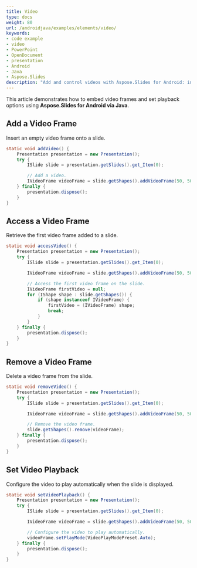 ```yaml
---
title: Video
type: docs
weight: 80
url: /androidjava/examples/elements/video/
keywords:
- code example
- video
- PowerPoint
- OpenDocument
- presentation
- Android
- Java
- Aspose.Slides
description: "Add and control videos with Aspose.Slides for Android: insert, play, trim, set poster frames, and export with Java examples for PPT, PPTX, and ODP presentations."
---
```


This article demonstrates how to embed video frames and set playback options using **Aspose.Slides for Android via Java**.

## **Add a Video Frame**

Insert an empty video frame onto a slide.

```java
static void addVideo() {
    Presentation presentation = new Presentation();
    try {
        ISlide slide = presentation.getSlides().get_Item(0);

        // Add a video.
        IVideoFrame videoFrame = slide.getShapes().addVideoFrame(50, 50, 320, 240, "video.mp4");
    } finally {
        presentation.dispose();
    }
}
```

## **Access a Video Frame**

Retrieve the first video frame added to a slide.

```java
static void accessVideo() {
    Presentation presentation = new Presentation();
    try {
        ISlide slide = presentation.getSlides().get_Item(0);

        IVideoFrame videoFrame = slide.getShapes().addVideoFrame(50, 50, 320, 240, "video.mp4");

        // Access the first video frame on the slide.
        IVideoFrame firstVideo = null;
        for (IShape shape : slide.getShapes()) {
            if (shape instanceof IVideoFrame) {
                firstVideo = (IVideoFrame) shape;
                break;
            }
        }
    } finally {
        presentation.dispose();
    }
}
```

## **Remove a Video Frame**

Delete a video frame from the slide.

```java
static void removeVideo() {
    Presentation presentation = new Presentation();
    try {
        ISlide slide = presentation.getSlides().get_Item(0);

        IVideoFrame videoFrame = slide.getShapes().addVideoFrame(50, 50, 320, 240, "video.mp4");

        // Remove the video frame.
        slide.getShapes().remove(videoFrame);
    } finally {
        presentation.dispose();
    }
}
```

## **Set Video Playback**

Configure the video to play automatically when the slide is displayed.

```java
static void setVideoPlayback() {
    Presentation presentation = new Presentation();
    try {
        ISlide slide = presentation.getSlides().get_Item(0);

        IVideoFrame videoFrame = slide.getShapes().addVideoFrame(50, 50, 320, 240, "video.mp4");

        // Configure the video to play automatically.
        videoFrame.setPlayMode(VideoPlayModePreset.Auto);
    } finally {
        presentation.dispose();
    }
}
```
